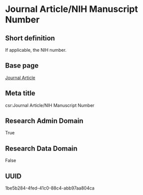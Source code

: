 # Journal Article/NIH Manuscript Number
## Short definition
If applicable, the NIH number.
## Base page
[Journal Article](https://github.com/EuroCRIS/CASRAI-Dictionairies/blob/main/Objects/Journal%20Article.md)
## Meta title
csr:Journal Article/NIH Manuscript Number
## Research Admin Domain
True
## Research Data Domain
False
## UUID
1be5b284-4fed-41c0-88c4-abb97aa804ca

